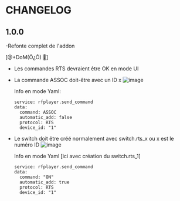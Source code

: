 # CHANGELOG

## 1.0.0
-Refonte complet de l'addon

[@+DoM(Ô¿Ô) 🖖]



- Les commandes RTS devraient être OK en mode UI
- La commande ASSOC doit-être avec un ID x
![image](https://user-images.githubusercontent.com/97252459/199836924-f628ac47-9b2c-452c-8e1f-834584a2c43c.png)

  Info en mode Yaml:

      service: rfplayer.send_command
      data:
        command: ASSOC
        automatic_add: false
        protocol: RTS
        device_id: "1"
    

- Le switch doit être créé normalement avec switch.rts_x ou x est le numéro ID
![image](https://user-images.githubusercontent.com/97252459/199837029-8aa97fac-cebe-427d-91b9-775f66cbd6d2.png)

  Info en mode Yaml [ici avec création du switch.rts_1]

      service: rfplayer.send_command
      data:
        command: "ON"
        automatic_add: true
        protocol: RTS
        device_id: "1"
